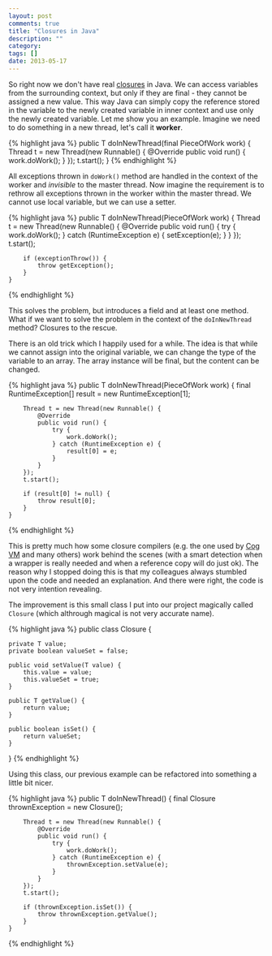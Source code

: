 ```yaml
---
layout: post
comments: true
title: "Closures in Java"
description: ""
category:
tags: []
date: 2013-05-17
---
```


So right now we don't have real
[closures](http://en.wikipedia.org/wiki/Closure_(computer_science)) in
Java. We can access
variables from the surrounding context, but only if they are
final - they cannot be assigned a new value. This way
Java can simply copy the reference stored in the variable
to the newly created variable in inner context and use
only the newly created variable. Let me show you an example.
Imagine we need to do something in a new thread, let's call
it **worker**.

{% highlight java %}
    public T doInNewThread(final PieceOfWork work) {
        Thread t = new Thread(new Runnable() {
            @Override
            public void run() {
                work.doWork();
            }
        });
        t.start();
    }
{% endhighlight %}

All exceptions thrown in `doWork()` method are handled in
the context of the worker and *invisible* to the master
thread.  Now imagine the requirement is to rethrow all
exceptions thrown in the worker within the master thread. We
cannot use local variable, but we can use a setter.

{% highlight java %}
    public T doInNewThread(PieceOfWork work) {
        Thread t = new Thread(new Runnable() {
            @Override
            public void run() {
                try {
                    work.doWork();
                } catch (RuntimeException e) {
                    setException(e);
                }
            }
        });
        t.start();

        if (exceptionThrow()) {
            throw getException();
        }
    }
{% endhighlight %}

This solves the problem, but introduces a field and at
least one method. What if we want to solve the problem
in the context of the `doInNewThread` method? Closures
to the rescue.

There is an old trick which I happily used for a while.
The idea is that while we cannot assign into the original
variable, we can change the type of the variable to an array.
The array instance will be final, but the content can be
changed.

{% highlight java %}
    public T doInNewThread(PieceOfWork work) {
        final RuntimeException[] result =
            new RuntimeException[1];

        Thread t = new Thread(new Runnable() {
            @Override
            public void run() {
                try {
                    work.doWork();
                } catch (RuntimeException e) {
                    result[0] = e;
                }
            }
        });
        t.start();

        if (result[0] != null) {
            throw result[0];
        }
    }
{% endhighlight %}

This is pretty much how some closure compilers (e.g.
the one used by [Cog VM](http://www.mirandabanda.org/cog/)
and many others) work
behind the scenes (with a smart detection when a wrapper
is really needed and when a reference copy will do just
ok). The reason why I stopped doing this is that my
colleagues always stumbled upon the code and needed an
explanation. And there were right, the code is not
very intention revealing.

The improvement is this small class I put into our project
magically called `Closure` (which althrough magical is
not very accurate name).

{% highlight java %}
public class Closure<T> {

    private T value;
    private boolean valueSet = false;

    public void setValue(T value) {
        this.value = value;
        this.valueSet = true;
    }

    public T getValue() {
        return value;
    }

    public boolean isSet() {
        return valueSet;
    }
}
{% endhighlight %}

Using this class, our previous example can be refactored
into something a little bit nicer.

{% highlight java %}
    public T doInNewThread() {
        final Closure<RuntimeException> thrownException =
            new Closure<RuntimeException>();

        Thread t = new Thread(new Runnable() {
            @Override
            public void run() {
                try {
                    work.doWork();
                } catch (RuntimeException e) {
                    thrownException.setValue(e);
                }
            }
        });
        t.start();

        if (thrownException.isSet()) {
            throw thrownException.getValue();
        }
    }
{% endhighlight %}
